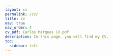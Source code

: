 ```yaml
---
layout: cv
permalink: /cv/
title: cv
nav: true
nav_order: 4
cv_pdf: Carlos Marques CV.pdf
description: In this page, you will find my CV.
toc:
  sidebar: left
---
```

